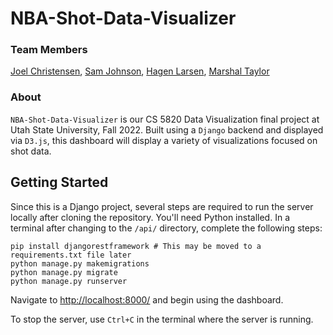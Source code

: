 # NBA-Shot-Data-Visualizer

### Team Members

[Joel Christensen](https://github.com/christensenjo), [Sam Johnson](https://github.com/samjohnson1357), [Hagen Larsen](https://github.com/hagen-larsen-hl), [Marshal Taylor](https://github.com/mpt777)


### About
`NBA-Shot-Data-Visualizer` is our CS 5820 Data Visualization final project at Utah State University, Fall 2022. Built using a `Django` backend and displayed via `D3.js`, this dashboard will display a variety of visualizations focused on shot data.

## Getting Started

Since this is a Django project, several steps are required to run the server locally after cloning the repository. You'll need Python installed. 
In a terminal after changing to the `/api/` directory, complete the following steps:

    pip install djangorestframework # This may be moved to a requirements.txt file later
    python manage.py makemigrations
    python manage.py migrate
    python manage.py runserver

Navigate to [http://localhost:8000/](http://127.0.0.1:8000/) and begin using the dashboard.

To stop the server, use `Ctrl+C` in the terminal where the server is running.




